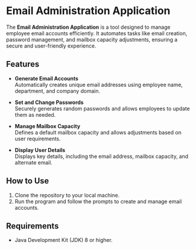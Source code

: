 # Email Administration Application

The **Email Administration Application** is a tool designed to manage employee email accounts efficiently. It automates tasks like email creation, password management, and mailbox capacity adjustments, ensuring a secure and user-friendly experience.

## Features
- **Generate Email Accounts**  
  Automatically creates unique email addresses using employee name, department, and company domain.

- **Set and Change Passwords**  
  Securely generates random passwords and allows employees to update them as needed.

- **Manage Mailbox Capacity**  
  Defines a default mailbox capacity and allows adjustments based on user requirements.

- **Display User Details**  
  Displays key details, including the email address, mailbox capacity, and alternate email.

## How to Use
1. Clone the repository to your local machine.  
2. Run the program and follow the prompts to create and manage email accounts.  

## Requirements
- Java Development Kit (JDK) 8 or higher.


